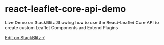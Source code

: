 # react-leaflet-core-api-demo

Live Demo on StackBlitz Showing how to use the React-Leaflet Core API to create custom Leaflet Components and Extend Plugins

[Edit on StackBlitz ⚡️](https://stackblitz.com/edit/react-leaflet-core-api-demo)
